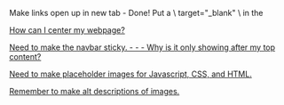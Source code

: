 Make links open up in new tab - Done!  Put a \\ target="_blank" \\ in the <a href="">

How can I center my webpage?

Need to make the navbar sticky. - - - Why is it only showing after my top content?

Need to make placeholder images for Javascript, CSS, and HTML. 

Remember to make alt descriptions of images.


